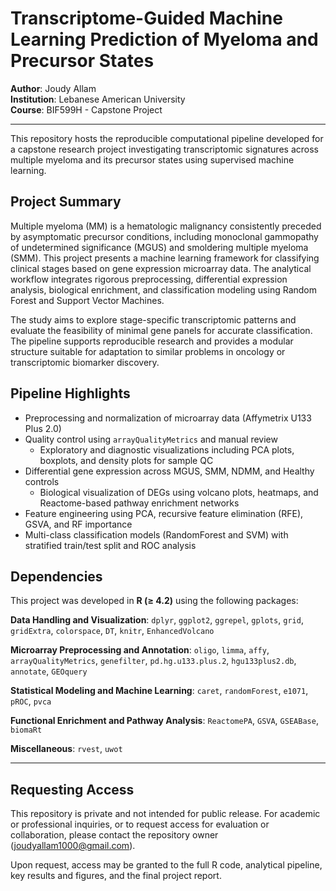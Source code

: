 # Transcriptome-Guided Machine Learning Prediction of Myeloma and Precursor States

**Author**: Joudy Allam  
**Institution**: Lebanese American University  
**Course**: BIF599H - Capstone Project

---

This repository hosts the reproducible computational pipeline developed for a capstone research project investigating transcriptomic signatures across multiple myeloma and its precursor states using supervised machine learning.

## Project Summary

Multiple myeloma (MM) is a hematologic malignancy consistently preceded by asymptomatic precursor conditions, including monoclonal gammopathy of undetermined significance (MGUS) and smoldering multiple myeloma (SMM). This project presents a machine learning framework for classifying clinical stages based on gene expression microarray data. The analytical workflow integrates rigorous preprocessing, differential expression analysis, biological enrichment, and classification modeling using Random Forest and Support Vector Machines.

The study aims to explore stage-specific transcriptomic patterns and evaluate the feasibility of minimal gene panels for accurate classification. The pipeline supports reproducible research and provides a modular structure suitable for adaptation to similar problems in oncology or transcriptomic biomarker discovery.

## Pipeline Highlights

- Preprocessing and normalization of microarray data (Affymetrix U133 Plus 2.0)
- Quality control using `arrayQualityMetrics` and manual review
  - Exploratory and diagnostic visualizations including PCA plots, boxplots, and density plots for sample QC
- Differential gene expression across MGUS, SMM, NDMM, and Healthy controls
  - Biological visualization of DEGs using volcano plots, heatmaps, and Reactome-based pathway enrichment networks
- Feature engineering using PCA, recursive feature elimination (RFE), GSVA, and RF importance
- Multi-class classification models (RandomForest and SVM) with stratified train/test split and ROC analysis

## Dependencies

This project was developed in **R (≥ 4.2)** using the following packages:

**Data Handling and Visualization**: `dplyr`, `ggplot2`, `ggrepel`, `gplots`, `grid`, `gridExtra`, `colorspace`, `DT`, `knitr`, `EnhancedVolcano`

**Microarray Preprocessing and Annotation**: `oligo`, `limma`, `affy`, `arrayQualityMetrics`, `genefilter`, `pd.hg.u133.plus.2`, `hgu133plus2.db`, `annotate`, `GEOquery`

**Statistical Modeling and Machine Learning**: `caret`, `randomForest`, `e1071`, `pROC`, `pvca`

**Functional Enrichment and Pathway Analysis**: `ReactomePA`, `GSVA`, `GSEABase`, `biomaRt`

**Miscellaneous**: `rvest`, `uwot`

---

## Requesting Access

This repository is private and not intended for public release. For academic or professional inquiries, or to request access for evaluation or collaboration, please contact the repository owner (joudyallam1000@gmail.com). 

Upon request, access may be granted to the full R code, analytical pipeline, key results and figures, and the final project report.
